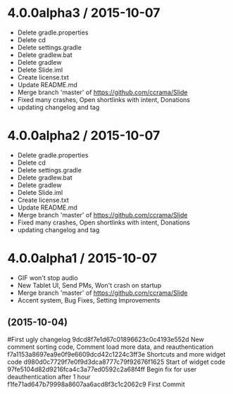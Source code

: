 4.0.0alpha3 / 2015-10-07
==================

  * Delete gradle.properties
  * Delete cd
  * Delete settings.gradle
  * Delete gradlew.bat
  * Delete gradlew
  * Delete Slide.iml
  * Create license.txt
  * Update README.md
  * Merge branch 'master' of https://github.com/ccrama/Slide
  * Fixed many crashes, Open shortlinks with intent, Donations
  * updating changelog and tag

4.0.0alpha2 / 2015-10-07
==================

  * Delete gradle.properties
  * Delete cd
  * Delete settings.gradle
  * Delete gradlew.bat
  * Delete gradlew
  * Delete Slide.iml
  * Create license.txt
  * Update README.md
  * Merge branch 'master' of https://github.com/ccrama/Slide
  * Fixed many crashes, Open shortlinks with intent, Donations
  * updating changelog and tag

4.0.0alpha1 / 2015-10-07
==================

  * GIF won't stop audio
  * New Tablet UI, Send PMs, Won't crash on startup
  * Merge branch 'master' of https://github.com/ccrama/Slide
  * Accent system, Bug Fixes, Setting Improvements
<a name=""></a>
##  (2015-10-04)

#First ugly changelog
9dcd8f7e1d67c01896623c0c4193e552d New comment sorting code, Comment load more data, and reauthentication
f7a1153a8697ea9e0f9e6609dcd42c1224c3ff3e Shortcuts and more widget code
d980d0c7729f7e0f9d3dca8777c79f92676f1625 Start of widget code
97fe5104d82d9216fca4c3a77ed0592c2a68f4ff Begin fix for user deauthentication after 1 hour
f1fe71ad647b79998a8607aa6acd8f3c1c2062c9 First Commit
